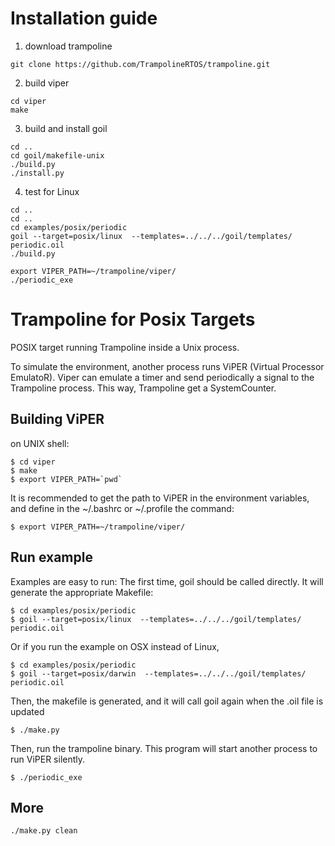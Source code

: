 
# Installation guide

1. download trampoline
```
git clone https://github.com/TrampolineRTOS/trampoline.git
```
2. build viper
```
cd viper
make
```

3. build and install goil
```
cd ..
cd goil/makefile-unix
./build.py
./install.py
```
4. test for Linux
```
cd ..
cd ..
cd examples/posix/periodic
goil --target=posix/linux  --templates=../../../goil/templates/ periodic.oil 
./build.py

export VIPER_PATH=~/trampoline/viper/
./periodic_exe
```
# Trampoline for Posix Targets

POSIX target running Trampoline inside a Unix process. 

To simulate the environment, another process runs ViPER (Virtual Processor EmulatoR). Viper can emulate a timer and send periodically a signal to the Trampoline process. This way, Trampoline get a SystemCounter.

## Building ViPER
on UNIX shell:

    $ cd viper
    $ make
    $ export VIPER_PATH=`pwd`

It is recommended to get the path to ViPER in the environment variables, and define in the ~/.bashrc or ~/.profile the command:

    $ export VIPER_PATH=~/trampoline/viper/

## Run example

Examples are easy to run:
The first time, goil should be called directly. It will generate the appropriate Makefile:

    $ cd examples/posix/periodic
    $ goil --target=posix/linux  --templates=../../../goil/templates/ periodic.oil

Or if you run the example on OSX instead of Linux, 

    $ cd examples/posix/periodic
    $ goil --target=posix/darwin  --templates=../../../goil/templates/ periodic.oil

Then, the makefile is generated, and it will call goil again when the .oil file is updated

    $ ./make.py

Then, run the trampoline binary. This program will start another process to run ViPER silently.

    $ ./periodic_exe

## More
```
./make.py clean
```



